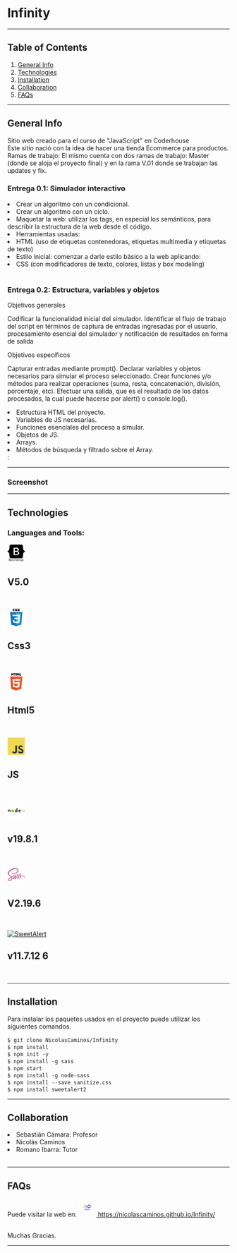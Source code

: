 # Infinity
---

## Table of Contents

1. [General Info](#general-info)
2. [Technologies](#technologies)
3. [Installation](#installation)
4. [Collaboration](#collaboration)
5. [FAQs](#faqs)

---

## General Info

Sitio web creado para el curso de "JavaScript" en Coderhouse
<br>
Este sitio nació con la idea de hacer una tienda Ecommerce para productos.
<br>
Ramas de trabajo: El mismo cuenta con dos ramas de trabajo: Master (donde se aloja el proyecto final) y en la rama V.01 donde se trabajan las updates y fix.
<br>

### Entrega 0.1: Simulador interactivo

<li>Crear un algoritmo con un condicional.</li>
<li>Crear un algoritmo con un ciclo.</li>
<li>Maquetar la web: utilizar los tags, en especial los semánticos, para describir la estructura de la web desde el código.</li>
<li>Herramientas usadas:</li>
<li>HTML (uso de etiquetas contenedoras, etiquetas multimedia y etiquetas de texto)</li>
<li>Estilo inicial: comenzar a darle estilo básico a la web aplicando:</li>
<li>CSS (con modificadores de texto, colores, listas y box modeling)</li>
<br>

### Entrega 0.2: Estructura, variables y objetos
Objetivos generales

Codificar la funcionalidad inicial del simulador. 
Identificar el flujo de trabajo del script en términos de captura de entradas ingresadas por el usuario, procesamiento esencial del simulador y notificación de resultados en forma de salida

Objetivos específicos

Capturar entradas mediante prompt().
Declarar variables y objetos necesarios para simular el proceso seleccionado.
Crear funciones y/o métodos para realizar operaciones (suma, resta, concatenación, división, porcentaje, etc).
Efectuar una salida, que es el resultado de los datos procesados, la cual puede hacerse por alert() o console.log().

<li>Estructura HTML del proyecto. </li>
<li>Variables de JS necesarias. </li>
<li>Funciones esenciales del proceso a simular.</li>
<li>Objetos de JS.</li>
<li>Arrays.</li>
<li>Métodos de búsqueda y filtrado sobre el Array.</li>:


<!-- ### Entrega 0.3



### Entrega 0.4 Final -->


---

### Screenshot


---

## Technologies

<h3 align="left">Languages and Tools:</h3>
<p align="left"> 
<a href="https://getbootstrap.com" target="_blank" rel="noreferrer"> <img src="https://raw.githubusercontent.com/devicons/devicon/master/icons/bootstrap/bootstrap-plain-wordmark.svg" alt="bootstrap" width="40" height="40"/> </a> <h2>V5.0</h2> 
<br>

<a href="https://www.w3schools.com/css/" target="_blank" rel="noreferrer"> <img src="https://raw.githubusercontent.com/devicons/devicon/master/icons/css3/css3-original-wordmark.svg" alt="css3" width="40" height="40"/> </a> <h2>Css3</h2>
<br>

<a href="https://www.w3.org/html/" target="_blank" rel="noreferrer"> <img src="https://raw.githubusercontent.com/devicons/devicon/master/icons/html5/html5-original-wordmark.svg" alt="html5" width="40" height="40"/> </a> <h2>Html5</h2>
<br>

<a href="https://developer.mozilla.org/en-US/docs/Web/JavaScript" target="_blank" rel="noreferrer"> <img src="https://raw.githubusercontent.com/devicons/devicon/master/icons/javascript/javascript-original.svg" alt="javascript" width="40" height="40"/> </a> <h2>JS</h2>
<br>

<a href="https://nodejs.org" target="_blank" rel="noreferrer"> <img src="https://raw.githubusercontent.com/devicons/devicon/master/icons/nodejs/nodejs-original-wordmark.svg" alt="nodejs" width="40" height="40"/></a> <h2>v19.8.1</h2>
<br>

<a href="https://sass-lang.com" target="_blank" rel="noreferrer"> <img src="https://raw.githubusercontent.com/devicons/devicon/master/icons/sass/sass-original.svg" alt="sass" width="40" height="40"/> </a> <h2>V2.19.6</h2></p>
<br>

<a href="https://sweetalert2.github.io/" target="_blank" rel="noreferrer"> <img src="https://sweetalert2.github.io/images/SweetAlert2.png" alt="SweetAlert" width="90" height="40"/> </a> <h2>v11.7.12 6</h2></p>
<br>

---

## Installation

Para instalar los paquetes usados en el proyecto puede utilizar los siguientes comandos.

```
$ git clone NicolasCaminos/Infinity
$ npm install
$ npm init -y
$ npm install -g sass
$ npm start
$ npm install -g node-sass
$ npm install --save sanitize.css
$ npm install sweetalert2

```

---

## Collaboration

<li>Sebastián Cámara: Profesor</li>
<li>Nicolás Caminos</li>
<li>Romano Ibarra: Tutor</li>
<br>

---

## FAQs

Puede visitar la web en: <a href="https://nicolascaminos.github.io/Infinity/" target="_blank" rel="noreferrer"> <img src="img/3.png" alt="oasis" width="40" height="40"/> </a><a href="https://nicolascaminos.github.io/Infinity/" target="_blank" rel="noreferrer">https://nicolascaminos.github.io/Infinity/</a>

<br>
Muchas Gracias.
<br>

---
